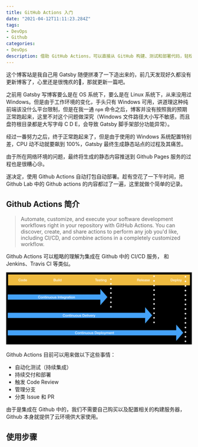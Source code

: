 ```yaml
---
title: GitHub Actions 入门
date: "2021-04-12T11:11:23.284Z"
tags: 
- DevOps
- Github
categories:
- DevOps
description: 借助 GitHub Actions，可以直接从 GitHub 构建、测试和部署代码，轻松实现所有软件工作流程的自动化。 
---
```


这个博客站是我自己用 Gatsby 随便拼凑了一下造出来的，前几天发现好久都没有更新博客了，心里还是很愧疚的🤣，那就更新一篇吧。

之前用 Gatsby 写博客要么是在 OS 系统下，要么是在 Linux 系统下，从来没用过 Windows。但是由于工作环境的变化，手头只有 Windows 可用，讲道理这种纯前端该没什么平台限制，但是在我一通 `npm` 命令之后，博客并没有按照我的预期正常跑起来，这里不对这个问题做深究（Windows 文件路径大小写不敏感，而且盘符根目录都是大写字母 C D E，会导致 Gatsby 脚手架部分功能异常）。

经过一番努力之后，终于正常跑起来了，但是由于使用的 Windows 系统配置特别差，CPU 动不动就要飙到 100%，Gatsby 最终生成静态站点的过程及其痛苦。

由于所在网络环境的问题，最终将生成的静态内容推送到 Github Pages 服务的过程也是很糟心😢。

遂决定，使用 Github Actions 自动打包自动部署。趁有空花了一下午时间，把 Github Lab 中的 Github actions 的内容都过了一遍，这里就做个简单的记录。

## Github Actions 简介

> Automate, customize, and execute your software development workflows right in your repository with GitHub Actions. You can discover, create, and share actions to perform any job you'd like, including CI/CD, and combine actions in a completely customized workflow.

Github Actions 可以粗略的理解为集成在 Github 中的 CI/CD 服务， 和 Jenkins、Travis CI 等类似。

![ci/cd](./cicd.png)

Github Actions 目前可以用来做以下这些事情：
* 自动化测试（持续集成）
* 持续交付和部署
* 触发 Code Review
* 管理分支
* 分类 Issue 和 PR

由于是集成在 Github 中的，我们不需要自己购买以及配置相关的构建服务器，Github 本身就提供了云环境供大家使用。

## 使用步骤


